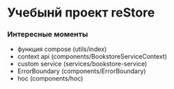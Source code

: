 # Учебынй проект reStore

### Интересные моменты

- функция compose (utils/index)
- context api (components/BookstoreServiceContext)
- custom service (services/bookstore-service)
- ErrorBoundary (components/ErrorBoundary)
- hoc (components/hoc)
